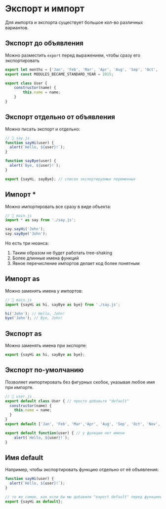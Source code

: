 # Экспорт и импорт

Для импорта и экспорта существует большое кол-во различных вариантов.

## Экспорт до объявления

Можно разместить `export` перед выражением, чтобы сразу его экспортировать

```js
export let months = ['Jan', 'Feb', 'Mar', 'Apr', 'Aug', 'Sep', 'Oct', 'Nov', 'Dec'];
export const MODULES_BECAME_STANDARD_YEAR = 2015;

export class User {
    constructor(name) {
        this.name = name;
    }
}
```

## Экспорт отдельно от объявления

Можно писать экспорт и отдельно:

```js
// 📁 say.js
function sayHi(user) {
  alert(`Hello, ${user}!`);
}

function sayBye(user) {
  alert(`Bye, ${user}!`);
}

export {sayHi, sayBye}; // список экспортируемых переменных
```

## Импорт *

Можно импортировать все сразу в виде объекта:

```js
// 📁 main.js
import * as say from './say.js';

say.sayHi('John');
say.sayBye('John');
```

Но есть три нюанса:

1. Таким образом не будет работать tree-shaking
2. Более длинные имена функций
3. Явное перечисление импортов делает код более понятным

## Импорт as

Можно заменять имена у импортов:

```js
// 📁 main.js
import {sayHi as hi, sayBye as bye} from './say.js';

hi('John'); // Hello, John!
bye('John'); // Bye, John!
```

## Экспорт as

Можно заменять имена при экспорте:

```js
export {sayHi as hi, sayBye as bye};
```

## Экспорт по-умолчанию

Позволяет импортировать без фигурных скобок, указывая любое имя при импорте.

```js
// 📁 user.js
export default class User { // просто добавьте "default"
  constructor(name) {
    this.name = name;
  }
}
export default ['Jan', 'Feb', 'Mar','Apr', 'Aug', 'Sep', 'Oct', 'Nov', 'D

export default function(user) { // у функции нет имени
    alert(`Hello, ${user}!`);
}
```

## Имя default

Например, чтобы экспортировать функцию отдельно от её объявления:

```js
function sayHi(user) {
  alert(`Hello, ${user}!`);
}

// то же самое, как если бы мы добавили "export default" перед функцией
export {sayHi as default};
```

